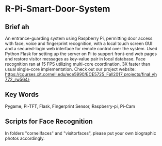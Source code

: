 # R-Pi-Smart-Door-System

## Brief ah
An entrance-guarding system using Raspberry Pi, permitting door access with face, voice and fingerprint recognition, with a local touch screen GUI and a secured-login web interface for remote control over the system. 
Used Python Flask for setting up the server on Pi to support front-end web pages and restore visitor messages as key-value pair in local database.
Face recognition ran at 15 FPS utilizing multi-core coordination, 3X faster than usual single-core implementation.
Check out our project website: https://courses.cit.cornell.edu/ece5990/ECE5725_Fall2017_projects/final_yh772_rw564/;

## Key Words
Pygame, Pi-TFT, Flask, Fingerprint Sensor, Raspberry-pi, Pi-Cam


## Scripts for Face Recognition
In folders "cornellfaces" and "visitorfaces", please put your own biographic photos accordingly.
